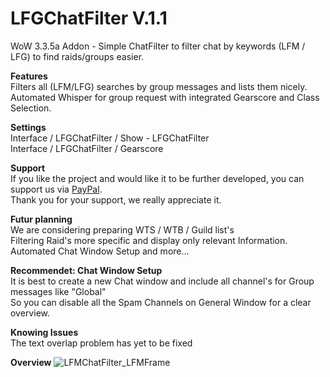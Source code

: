# LFGChatFilter V.1.1
WoW 3.3.5a Addon - Simple ChatFilter to filter chat by keywords (LFM / LFG) to find raids/groups easier.

<b>Features</b><br>
Filters all (LFM/LFG) searches by group messages and lists them nicely.<br>
Automated Whisper for group request with integrated Gearscore and Class Selection.

<b>Settings</b><br>
Interface / LFGChatFilter / Show - LFGChatFilter<br>
Interface / LFGChatFilter / Gearscore

<b>Support</b><br>
If you like the project and would like it to be further developed, you can support us via <a href='https://www.paypal.com/donate?hosted_button_id=55TRLVG5K9ADQ'>PayPal</a>.<br>Thank you for your support, we really appreciate it.

<b>Futur planning</b><br>
We are considering preparing WTS / WTB / Guild list's<br>
Filtering Raid's more specific and display only relevant Information.<br>
Automated Chat Window Setup and more...

<b>Recommendet: Chat Window Setup</b><br>
It is best to create a new Chat window and include all channel's for Group messages like "Global"<br>
So you can disable all the Spam Channels on General Window for a clear overview.<br>

<b>Knowing Issues</b><br>
The text overlap problem has yet to be fixed

<b>Overview</b>
![LFMChatFilter_LFMFrame](https://user-images.githubusercontent.com/10353810/134245751-152a9e0a-c5bf-473b-9f2f-46e6dca6e1e9.jpg)
